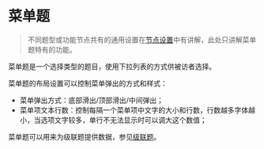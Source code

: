# 菜单题

> 不同题型或功能节点共有的通用设置在[节点设置](../node-setting/concept.md)中有讲解，此处只讲解菜单题特有的功能。

菜单题是一个选择类型的题目，使用下拉列表的方式供被访者选择。

菜单题的布局设置可以控制菜单弹出的方式和样式：

+ 菜单弹出方式：底部滑出/顶部滑出/中间弹出；
+ 菜单项文本行数：控制每隔一个菜单项中文字的大小和行数，行数越多字体越小，当选项文字较多，单行不无法显示时可以调大这个数值；

菜单题可以用来为级联题提供数据，参见[级联题](./cascade.md)。
